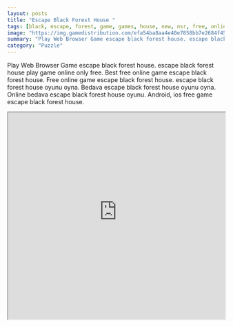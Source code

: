 ```yaml
---
layout: posts
title: "Escape Black Forest House "
tags: [black, escape, forest, game, games, house, new, nsr, free, online, games, oyna, game, free, games, play, play, games]
image: "https://img.gamedistribution.com/efa54ba8aa4e40e7858bb7e2684f4534.jpg"
summary: "Play Web Browser Game escape black forest house. escape black forest house play game online only free. Best free online game escape black forest house. Free online game escape black forest house. escape black forest house oyunu oyna. Bedava escape black forest house oyunu oyna. Online bedava escape black forest house oyunu. Android, ios free game escape black forest house."
category: "Puzzle"
---
```


Play Web Browser Game escape black forest house. escape black forest house play game online only free. Best free online game escape black forest house. Free online game escape black forest house. escape black forest house oyunu oyna. Bedava escape black forest house oyunu oyna. Online bedava escape black forest house oyunu. Android, ios free game escape black forest house.

<iframe width="100%" height="480px;" src="https://flash.gamedistribution.com?game=efa54ba8aa4e40e7858bb7e2684f4534"></iframe>